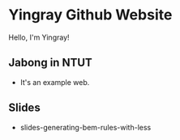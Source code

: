 # Yingray Github Website

Hello, I'm Yingray!

## Jabong in NTUT

* It's an example web.

## Slides

* slides-generating-bem-rules-with-less

